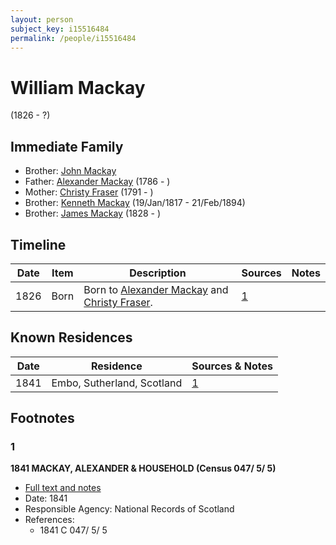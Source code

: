 ```yaml
---
layout: person
subject_key: i15516484
permalink: /people/i15516484
---
```


# William Mackay
(1826 - ?)

## Immediate Family

* Brother: [John Mackay](./@69392899@-john-mackay-b-d.md)
* Father: [Alexander Mackay](./@28762468@-alexander-mackay-b1786-d.md) (1786 - )
* Mother: [Christy Fraser](./@91889557@-christy-fraser-b1791-d.md) (1791 - )
* Brother: [Kenneth Mackay](./@21362348@-kenneth-mackay-b1817-1-19-d1894-2-21.md) (19/Jan/1817 - 21/Feb/1894)
* Brother: [James Mackay](./@57588096@-james-mackay-b1828-d.md) (1828 - )

## Timeline

Date | Item | Description | Sources | Notes
---|---|---|---|---
1826 | Born | Born to [Alexander Mackay](./@28762468@-alexander-mackay-b1786-d.md) and [Christy Fraser](./@91889557@-christy-fraser-b1791-d.md). | [1](#1) | 

## Known Residences

Date | Residence | Sources & Notes
---|---|---
1841 | Embo, Sutherland, Scotland | [1](#1)

## Footnotes

### 1

**1841 MACKAY, ALEXANDER & HOUSEHOLD (Census 047/ 5/ 5)**

* [Full text and notes](../sources/@11118948@-1841-mackay,-alexander-&-household-census-047-5-5-.md)
* Date: 1841
* Responsible Agency: National Records of Scotland
* References: 
  * 1841 C 047/ 5/ 5

